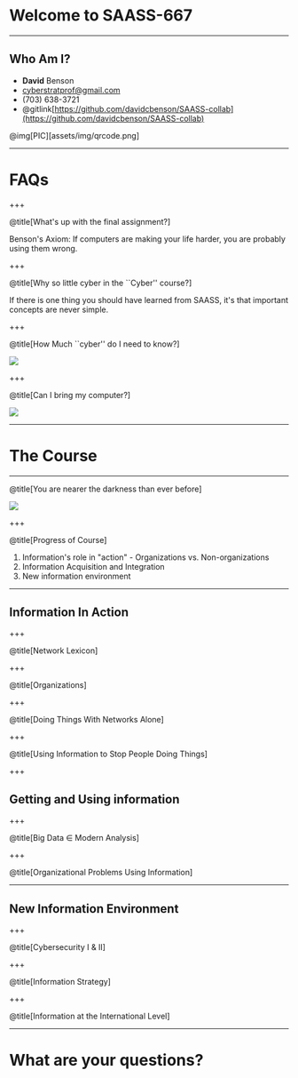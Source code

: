 # Welcome to SAASS-667

---

## Who Am I?

  - **David** Benson
  - cyberstratprof@gmail.com
  - (703) 638-3721
  - @gitlink[https://github.com/davidcbenson/SAASS-collab](https://github.com/davidcbenson/SAASS-collab)

  @img[PIC][assets/img/qrcode.png]

---

# FAQs

+++

@title[What's up with the final assignment?]

Benson's Axiom: If computers are making your life harder, you are probably using them wrong.

+++

@title[Why so little cyber in the ``Cyber'' course?] 

If there is one thing you should have learned from SAASS, it's that important concepts are never simple.

+++

@title[How Much ``cyber'' do I need to know?]

![](assets/img/japan-carrier-path-map.png)

+++

@title[Can I bring my computer?]

![](assets/img/giphy.gif)

---

# The Course

---

@title[You are nearer the darkness than ever before]


![](assets/img/eclipse.png)

+++

@title[Progress of Course]

  1. Information's role in "action"
    - Organizations vs. Non-organizations
  2. Information Acquisition and Integration
  3. New information environment

---

## Information In Action

+++

@title[Network Lexicon]


+++


@title[Organizations]


+++

@title[Doing Things With Networks Alone]


+++

@title[Using Information to Stop People Doing Things]


+++

## Getting and Using information

+++

@title[Big Data &isin; Modern Analysis]

+++

@title[Organizational Problems Using Information]


---

## New Information Environment

+++

@title[Cybersecurity I & II]

+++

@title[Information Strategy]


+++

@title[Information at the International Level]

---

# What are your questions?


